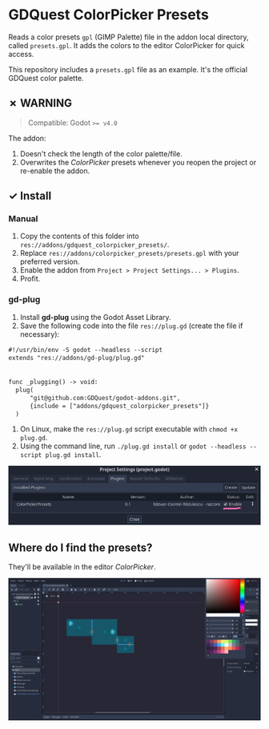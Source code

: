 # GDQuest ColorPicker Presets

Reads a color presets `gpl` (GIMP Palette) file in the addon local directory, called `presets.gpl`. It adds the colors to the editor ColorPicker for quick access.

This repository includes a `presets.gpl` file as an example. It's the official GDQuest color palette.

## ✗ WARNING

> Compatible: Godot `>= v4.0`

The addon:

1. Doesn't check the length of the color palette/file.
1. Overwrites the _ColorPicker_ presets whenever you reopen the project or re-enable the addon.

## ✓ Install

### Manual

1. Copy the contents of this folder into `res://addons/gdquest_colorpicker_presets/`.
1. Replace `res://addons/colorpicker_presets/presets.gpl` with your preferred version.
1. Enable the addon from `Project > Project Settings... > Plugins`.
1. Profit.

### gd-plug

1. Install **gd-plug** using the Godot Asset Library.
1. Save the following code into the file `res://plug.gd` (create the file if necessary):

  ```gdscript
  #!/usr/bin/env -S godot --headless --script
  extends "res://addons/gd-plug/plug.gd"


  func _plugging() -> void:
  	plug(
  		"git@github.com:GDQuest/godot-addons.git",
  		{include = ["addons/gdquest_colorpicker_presets"]}
  	)
  ```

1. On Linux, make the `res://plug.gd` script executable with `chmod +x plug.gd`.
1. Using the command line, run `./plug.gd install` or `godot --headless --script plug.gd install`.

![install project settings](readme/install_project_settings.png)

## Where do I find the presets?

They'll be available in the editor _ColorPicker_.

![ColorPicker presets](readme/colorpicker_presets.png)
